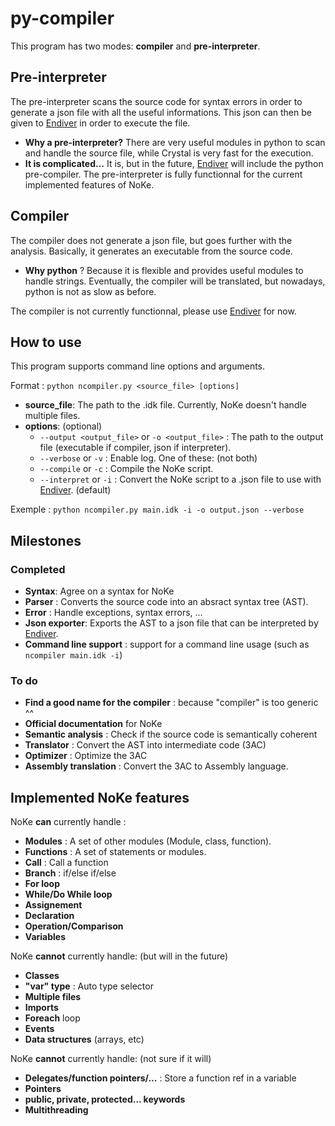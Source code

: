 # py-compiler

This program has two modes: **compiler** and **pre-interpreter**.

## Pre-interpreter

The pre-interpreter scans the source code for syntax errors in order to generate a json file with all the useful informations. This json can then be given to [Endiver](https://github.com/NoKe-Language/Endiver) in order to execute the file.
- **Why a pre-interpreter?** There are very useful modules in python to scan and handle the source file, while Crystal is very fast for the execution.
- **It is complicated...** It is, but in the future, [Endiver](https://github.com/NoKe-Language/Endiver) will include the python pre-compiler.
The pre-interpreter is fully functionnal for the current implemented features of NoKe.

## Compiler

The compiler does not generate a json file, but goes further with the analysis. Basically, it generates an executable from the source code. 
- **Why python** ? Because it is flexible and provides useful modules to handle strings. Eventually, the compiler will be translated, but nowadays, python is not as slow as before.

The compiler is not currently functionnal, please use [Endiver](https://github.com/NoKe-Language/Endiver) for now.

## How to use

This program supports command line options and arguments.

Format : ``python ncompiler.py <source_file> [options]``

- **source_file**: The path to the .idk file. Currently, NoKe doesn't handle multiple files.
- **options**: (optional)
    - ``--output <output_file>`` or ``-o <output_file>`` : The path to the output file (executable if compiler, json if interpreter).
    - ``--verbose`` or ``-v`` : Enable log.
    One of these: (not both)
    - ``--compile`` or ``-c`` : Compile the NoKe script.
    - ``--interpret`` or ``-i`` : Convert the NoKe script to a .json file to use with [Endiver](https://github.com/NoKe-Language/Endiver). (default)

Exemple : ``python ncompiler.py main.idk -i -o output.json --verbose`` 


## Milestones
### Completed
- **Syntax**: Agree on a syntax for NoKe
- **Parser** : Converts the source code into an absract syntax tree (AST).
- **Error** : Handle exceptions, syntax errors, ...
- **Json exporter**: Exports the AST to a json file that can be interpreted by [Endiver](https://github.com/NoKe-Language/Endiver).
- **Command line support** : support for a command line usage (such as ``ncompiler main.idk -i``)
### To do
- **Find a good name for the compiler** : because "compiler" is too generic ^^
- **Official documentation** for NoKe
- **Semantic analysis** : Check if the source code is semantically coherent
- **Translator** : Convert the AST into intermediate code (3AC)
- **Optimizer** : Optimize the 3AC
- **Assembly translation** : Convert the 3AC to Assembly language.

## Implemented NoKe features
NoKe **can** currently handle :
- **Modules** : A set of other modules (Module, class, function).
- **Functions** : A set of statements or modules.
- **Call** : Call a function
- **Branch** : if/else if/else
- **For loop**
- **While/Do While loop**
- **Assignement**
- **Declaration**
- **Operation/Comparison**
- **Variables**

NoKe **cannot** currently handle: (but will in the future)
- **Classes**
- **"var" type** : Auto type selector
- **Multiple files**
- **Imports**
- **Foreach** loop
- **Events**
- **Data structures** (arrays, etc)

NoKe **cannot** currently handle: (not sure if it will)
- **Delegates/function pointers/...** : Store a function ref in a variable
- **Pointers**
- **public, private, protected... keywords**
- **Multithreading**
